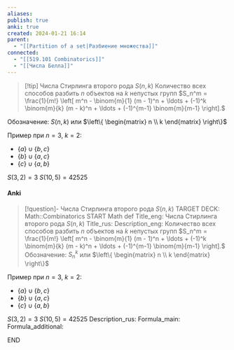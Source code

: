 ```yaml
---
aliases: 
publish: true
anki: true
created: 2024-01-21 16:14
parent:
  - "[[Partition of a set|Разбиение множества]]"
connected:
  - "[[519.101 Combinatorics]]"
  - "[[Числа Белла]]"
---
```


> [!tip] Числа Стирлинга второго рода $S(n, k)$
Количество всех способов разбить $n$ объектов на $k$ непустых групп
$S_n^m = \frac{1}{m!} \left[ m^n - \binom{m}{1} (m - 1)^n + \ldots + (-1)^k \binom{m}{k} (m - k)^n + \ldots + (-1)^{m-1} \binom{m}{m-1} \right].$


Обозначение: $S(n, k)$ или $\left\{ \begin{matrix} n \\ k \end{matrix} \right\}$

Пример при $n = 3$, $k = 2$:
- $\{a\} \cup \{b,c\}$
- $\{b\} \cup \{a,c\}$
- $\{c\} \cup \{a,b\}$

$S(3,2) = 3$
$S(10,5) = 42525$

#### Anki
> [!question]- Числа Стирлинга второго рода $S(n, k)$
TARGET DECK: Math::Combinatorics
START
Math def
Title_eng: Числа Стирлинга второго рода $S(n, k)$
Title_rus: 
Description_eng: Количество всех способов разбить $n$ объектов на $k$ непустых групп
$S_n^m = \frac{1}{m!} \left[ m^n - \binom{m}{1} (m - 1)^n + \ldots + (-1)^k \binom{m}{k} (m - k)^n + \ldots + (-1)^{m-1} \binom{m}{m-1} \right].$
Обозначение: $S_n^k$ или $\left\{ \begin{matrix} n \\ k \end{matrix} \right\}$

Пример при $n = 3$, $k = 2$:
- $\{a\} \cup \{b,c\}$
- $\{b\} \cup \{a,c\}$
- $\{c\} \cup \{a,b\}$

$S(3,2) = 3$
$S(10,5) = 42525$
Description_rus: 
Formula_main: 
Formula_additional:
<!--ID: 1705843330675-->
END













